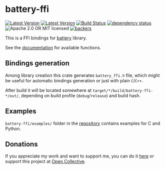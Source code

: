 # battery-ffi

[![Latest Version](https://img.shields.io/crates/v/battery-ffi.svg)](https://crates.io/crates/battery-ffi)
[![Latest Version](https://docs.rs/battery-ffi/badge.svg)](https://docs.rs/battery-ffi)
[![Build Status](https://travis-ci.org/svartalf/rust-battery.svg?branch=master)](https://travis-ci.org/svartalf/rust-battery)
[![dependency status](https://deps.rs/crate/battery-ffi/0.7.1/status.svg)](https://deps.rs/crate/battery-ffi/0.7.1)
![Apache 2.0 OR MIT licensed](https://img.shields.io/badge/license-Apache2.0%2FMIT-blue.svg)
[![backers](https://opencollective.com/rust-battery/tiers/backer/badge.svg?label=backer&color=brightgreen)](https://opencollective.com/rust-battery)

This is a FFI bindings for [battery](https://github.com/svartalf/rust-battery/tree/master/battery)
library.

See the [documentation](https://docs.rs/battery-ffi) for available functions.

## Bindings generation

Among library creation this crate generates `battery_ffi.h` file,
which might be useful for automatic bindings generation or just with plain `C`/`C++`.

After build it will be located somewhere at `target/*/build/battery-ffi-*/out/`,
depending on build profile (`debug`/`release`) and build hash.

## Examples

`battery-ffi/examples/` folder in the [repository](https://github.com/svartalf/rust-battery)
contains examples for C and Python.

## Donations

If you appreciate my work and want to support me, you can do it [here](https://svartalf.info/donate/) or
support this project at [Open Collective](https://opencollective.com/rust-battery).
